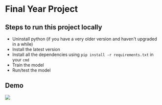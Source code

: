 # Final Year Project

## Steps to run this project locally
* Uninstall python (if you have a very older version and haven't upgraded in a while)
* Install the latest version
* Install all the dependencies using `pip install -r requirements.txt` in your `cmd`
* Train the model
* Run/test the model

## Demo
![](./demo.gif)
